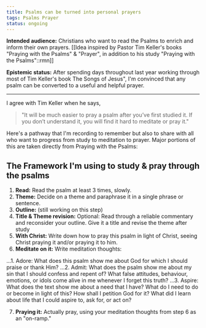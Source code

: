 ```yaml
---
title: Psalms can be turned into personal prayers
tags: Psalms Prayer
status: ongoing
---
```


**Intended audience:** Christians who want to read the Psalms to enrich and inform their own prayers. [[Idea inspired by Pastor Tim Keller's books "Praying with the Psalms" & "Prayer", in addition to his study "Praying with the Psalms"::rmn]]

**Epistemic status:** After spending days throughout last year working through most of Tim Keller's book The Songs of Jesus", I'm convinced that any psalm can be converted to a useful and helpful prayer.  

---

I agree with Tim Keller when he says,

>"It will be much easier to pray a psalm after you’ve first studied it. If you don’t understand it, you will find it hard to meditate or pray it."

Here's a pathway that I'm recording to remember but also to share with all who want to progress from study to meditation to prayer. Major portions of this are taken directly from Praying with the Psalms:

## The Framework I'm using to study & pray through the psalms

1. **Read:** Read the psalm at least 3 times, slowly.
2. **Theme:** Decide on a theme and paraphrase it in a single phrase or sentence.
3. **Outline:** (still working on this step)
4. **Title & Theme revision:** Optional: Read through a reliable commentary and reconsider your outline. Give it a title and revise the theme after study
5. **With Christ:** Write down how to pray this psalm in light of Christ, seeing Christ praying it and/or praying it to him.
6. **Meditate on it:** Write meditation thoughts:

...1. Adore: What does this psalm show me about God for which I should praise or thank Him?
...2. Admit: What does the psalm show me about my sin that I should confess and repent of? What false attitudes, behaviour, emotions, or idols come alive in me whenever I forget this truth?
...3. Aspire: What does the text show me about a need that I have? What do I need to do or become in light of this? How shall I petition God for it? What did I learn about life that I could aspire to, ask for, or act on?

7. **Praying it:** Actually pray, using your meditation thoughts from step 6 as an "on-ramp."
